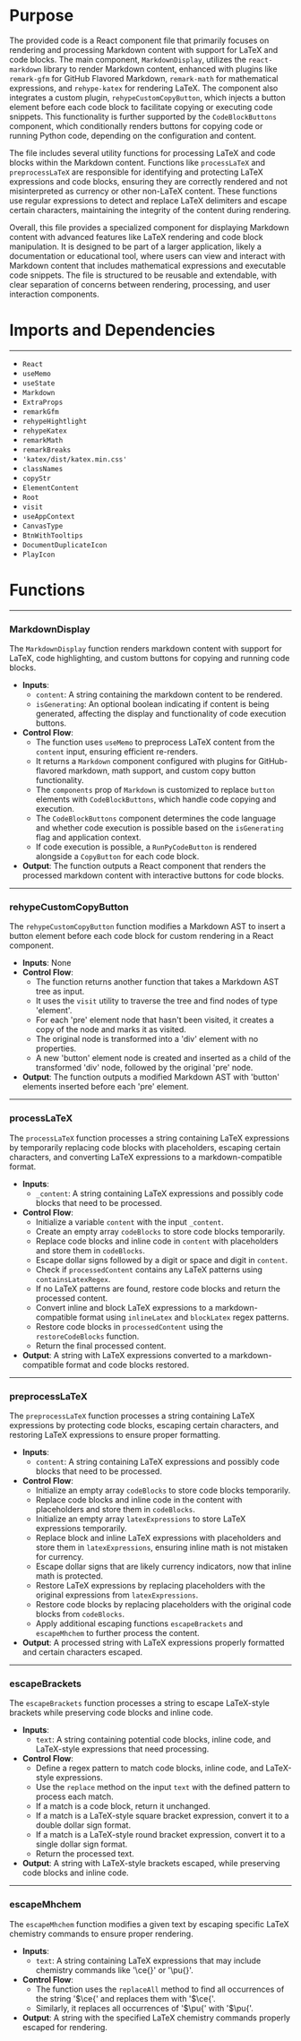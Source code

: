 # Purpose
The provided code is a React component file that primarily focuses on rendering and processing Markdown content with support for LaTeX and code blocks. The main component, `MarkdownDisplay`, utilizes the `react-markdown` library to render Markdown content, enhanced with plugins like `remark-gfm` for GitHub Flavored Markdown, `remark-math` for mathematical expressions, and `rehype-katex` for rendering LaTeX. The component also integrates a custom plugin, `rehypeCustomCopyButton`, which injects a button element before each code block to facilitate copying or executing code snippets. This functionality is further supported by the `CodeBlockButtons` component, which conditionally renders buttons for copying code or running Python code, depending on the configuration and content.

The file includes several utility functions for processing LaTeX and code blocks within the Markdown content. Functions like `processLaTeX` and `preprocessLaTeX` are responsible for identifying and protecting LaTeX expressions and code blocks, ensuring they are correctly rendered and not misinterpreted as currency or other non-LaTeX content. These functions use regular expressions to detect and replace LaTeX delimiters and escape certain characters, maintaining the integrity of the content during rendering.

Overall, this file provides a specialized component for displaying Markdown content with advanced features like LaTeX rendering and code block manipulation. It is designed to be part of a larger application, likely a documentation or educational tool, where users can view and interact with Markdown content that includes mathematical expressions and executable code snippets. The file is structured to be reusable and extendable, with clear separation of concerns between rendering, processing, and user interaction components.
# Imports and Dependencies

---
- `React`
- `useMemo`
- `useState`
- `Markdown`
- `ExtraProps`
- `remarkGfm`
- `rehypeHightlight`
- `rehypeKatex`
- `remarkMath`
- `remarkBreaks`
- `'katex/dist/katex.min.css'`
- `classNames`
- `copyStr`
- `ElementContent`
- `Root`
- `visit`
- `useAppContext`
- `CanvasType`
- `BtnWithTooltips`
- `DocumentDuplicateIcon`
- `PlayIcon`


# Functions

---
### MarkdownDisplay
The `MarkdownDisplay` function renders markdown content with support for LaTeX, code highlighting, and custom buttons for copying and running code blocks.
- **Inputs**:
    - `content`: A string containing the markdown content to be rendered.
    - `isGenerating`: An optional boolean indicating if content is being generated, affecting the display and functionality of code execution buttons.
- **Control Flow**:
    - The function uses `useMemo` to preprocess LaTeX content from the `content` input, ensuring efficient re-renders.
    - It returns a `Markdown` component configured with plugins for GitHub-flavored markdown, math support, and custom copy button functionality.
    - The `components` prop of `Markdown` is customized to replace `button` elements with `CodeBlockButtons`, which handle code copying and execution.
    - The `CodeBlockButtons` component determines the code language and whether code execution is possible based on the `isGenerating` flag and application context.
    - If code execution is possible, a `RunPyCodeButton` is rendered alongside a `CopyButton` for each code block.
- **Output**: The function outputs a React component that renders the processed markdown content with interactive buttons for code blocks.


---
### rehypeCustomCopyButton
The `rehypeCustomCopyButton` function modifies a Markdown AST to insert a button element before each code block for custom rendering in a React component.
- **Inputs**: None
- **Control Flow**:
    - The function returns another function that takes a Markdown AST tree as input.
    - It uses the `visit` utility to traverse the tree and find nodes of type 'element'.
    - For each 'pre' element node that hasn't been visited, it creates a copy of the node and marks it as visited.
    - The original node is transformed into a 'div' element with no properties.
    - A new 'button' element node is created and inserted as a child of the transformed 'div' node, followed by the original 'pre' node.
- **Output**: The function outputs a modified Markdown AST with 'button' elements inserted before each 'pre' element.


---
### processLaTeX
The `processLaTeX` function processes a string containing LaTeX expressions by temporarily replacing code blocks with placeholders, escaping certain characters, and converting LaTeX expressions to a markdown-compatible format.
- **Inputs**:
    - `_content`: A string containing LaTeX expressions and possibly code blocks that need to be processed.
- **Control Flow**:
    - Initialize a variable `content` with the input `_content`.
    - Create an empty array `codeBlocks` to store code blocks temporarily.
    - Replace code blocks and inline code in `content` with placeholders and store them in `codeBlocks`.
    - Escape dollar signs followed by a digit or space and digit in `content`.
    - Check if `processedContent` contains any LaTeX patterns using `containsLatexRegex`.
    - If no LaTeX patterns are found, restore code blocks and return the processed content.
    - Convert inline and block LaTeX expressions to a markdown-compatible format using `inlineLatex` and `blockLatex` regex patterns.
    - Restore code blocks in `processedContent` using the `restoreCodeBlocks` function.
    - Return the final processed content.
- **Output**: A string with LaTeX expressions converted to a markdown-compatible format and code blocks restored.


---
### preprocessLaTeX
The `preprocessLaTeX` function processes a string containing LaTeX expressions by protecting code blocks, escaping certain characters, and restoring LaTeX expressions to ensure proper formatting.
- **Inputs**:
    - `content`: A string containing LaTeX expressions and possibly code blocks that need to be processed.
- **Control Flow**:
    - Initialize an empty array `codeBlocks` to store code blocks temporarily.
    - Replace code blocks and inline code in the content with placeholders and store them in `codeBlocks`.
    - Initialize an empty array `latexExpressions` to store LaTeX expressions temporarily.
    - Replace block and inline LaTeX expressions with placeholders and store them in `latexExpressions`, ensuring inline math is not mistaken for currency.
    - Escape dollar signs that are likely currency indicators, now that inline math is protected.
    - Restore LaTeX expressions by replacing placeholders with the original expressions from `latexExpressions`.
    - Restore code blocks by replacing placeholders with the original code blocks from `codeBlocks`.
    - Apply additional escaping functions `escapeBrackets` and `escapeMhchem` to further process the content.
- **Output**: A processed string with LaTeX expressions properly formatted and certain characters escaped.


---
### escapeBrackets
The `escapeBrackets` function processes a string to escape LaTeX-style brackets while preserving code blocks and inline code.
- **Inputs**:
    - `text`: A string containing potential code blocks, inline code, and LaTeX-style expressions that need processing.
- **Control Flow**:
    - Define a regex pattern to match code blocks, inline code, and LaTeX-style expressions.
    - Use the `replace` method on the input `text` with the defined pattern to process each match.
    - If a match is a code block, return it unchanged.
    - If a match is a LaTeX-style square bracket expression, convert it to a double dollar sign format.
    - If a match is a LaTeX-style round bracket expression, convert it to a single dollar sign format.
    - Return the processed text.
- **Output**: A string with LaTeX-style brackets escaped, while preserving code blocks and inline code.


---
### escapeMhchem
The `escapeMhchem` function modifies a given text by escaping specific LaTeX chemistry commands to ensure proper rendering.
- **Inputs**:
    - `text`: A string containing LaTeX expressions that may include chemistry commands like '\ce{}' or '\pu{}'.
- **Control Flow**:
    - The function uses the `replaceAll` method to find all occurrences of the string '$\ce{' and replaces them with '$\\ce{'.
    - Similarly, it replaces all occurrences of '$\pu{' with '$\\pu{'.
- **Output**: A string with the specified LaTeX chemistry commands properly escaped for rendering.


